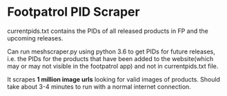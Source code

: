 # Footpatrol PID Scraper

currentpids.txt contains the PIDs of all released products in FP and the upcoming releases.

Can run meshscraper.py using python 3.6 to get PIDs for future releases, i.e. the PIDs for the products that have been added to the website(which may or may not visible in the footpatrol app) and not in currentpids.txt file.

It scrapes **1 million image urls** looking for valid images of products. Should take about 3-4 minutes to run with a normal internet connection.
